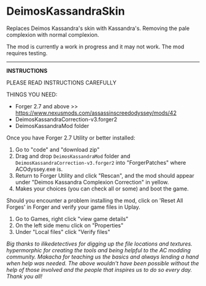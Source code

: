 # DeimosKassandraSkin

Replaces Deimos Kassandra's skin with Kassandra's. Removing the pale complexion with normal complexion.

The mod is currently a work in progress and it may not work. The mod requires testing.

___________________ 

**INSTRUCTIONS**

PLEASE READ INSTRUCTIONS CAREFULLY

THINGS YOU NEED:
- Forger 2.7 and above >> https://www.nexusmods.com/assassinscreedodyssey/mods/42
- DeimosKassandraCorrection-v3.forger2
- DeimosKassandraMod folder

Once you have Forger 2.7 Utility or better installed:
1) Go to "code" and "download zip"
2) Drag and drop `DeimosKassandraMod` folder and `DeimosKassandraCorrection-v3.forger2` into "ForgerPatches" where ACOdyssey.exe is.
3) Return to Forger Utility and click "Rescan",  and the mod should appear under "Deimos Kassandra Complexion Correction" in yellow.
4) Makes your choices (you can check all or some) and boot the game.

Should you encounter a problem installing the mod, click on 'Reset All Forges' in Forger and verify your game files in Uplay.
1) Go to Games, right click "view game details"
2) On the left side menu click on "Properties"
3) Under "Local files" click "Verify files"

*Big thanks to ilikedetectives for digging up the file locations and textures. hypermorphic for creating the tools and being helpful to the AC modding community. Makacha for teaching us the basics and always lending a hand when help was needed. The above wouldn't have been possible without the help of those involved and the people that inspires us to do so every day. Thank you all!*
